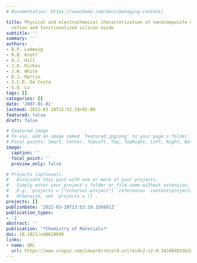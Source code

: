 ```yaml
---
# Documentation: https://wowchemy.com/docs/managing-content/

title: Physical and electrochemical characterization of nanocomposite membranes of
  nafion and functionalized silicon oxide
subtitle: ''
summary: ''
authors:
- B.P. Ladewig
- R.B. Knott
- A.J. Hill
- J.D. Riches
- J.W. White
- D.J. Martin
- J.C.D. Da Costa
- G.Q. Lu
tags: []
categories: []
date: '2007-01-01'
lastmod: 2022-03-28T15:52:19+02:00
featured: false
draft: false

# Featured image
# To use, add an image named `featured.jpg/png` to your page's folder.
# Focal points: Smart, Center, TopLeft, Top, TopRight, Left, Right, BottomLeft, Bottom, BottomRight.
image:
  caption: ''
  focal_point: ''
  preview_only: false

# Projects (optional).
#   Associate this post with one or more of your projects.
#   Simply enter your project's folder or file name without extension.
#   E.g. `projects = ["internal-project"]` references `content/project/deep-learning/index.md`.
#   Otherwise, set `projects = []`.
projects: []
publishDate: '2022-03-28T13:52:19.156691Z'
publication_types:
- '2'
abstract: ''
publication: '*Chemistry of Materials*'
doi: 10.1021/cm0628698
links:
- name: URL
  url: https://www.scopus.com/inward/record.uri?eid=2-s2.0-34248403362&doi=10.1021%2fcm0628698&partnerID=40&md5=242b4705c2b9cdfa35d6beeb5d88ee77
---
```

